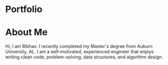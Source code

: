 # Portfolio
# About Me
Hi, I am Bibhav. I recently completed my Master's degree from Auburn University, AL. I am a self-motivated, experienced engineer that enjoys writing clean code, problem-solving, data structures, and algorithm design.
